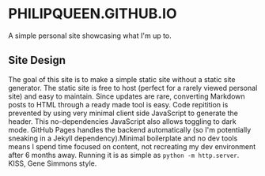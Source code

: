 # PHILIPQUEEN.GITHUB.IO

A simple personal site showcasing what I'm up to. 

## Site Design

The goal of this site is to make a simple static site without a static site generator. The static site is free to host (perfect for a rarely viewed personal site) and easy to maintain. Since updates are rare, converting Markdown posts to HTML through a ready made tool is easy. Code repitition is prevented by using very minimal client side JavaScript to generate the header. This no-dependencies JavaScript also allows toggling to dark mode. GitHub Pages handles the backend automatically (so I'm potentially sneaking in a Jekyll dependency).Minimal boilerplate and no dev tools means I spend time focused on content, not recreating my dev environment after 6 months away. Running it is as simple as `python -m http.server`. KISS, Gene Simmons style.